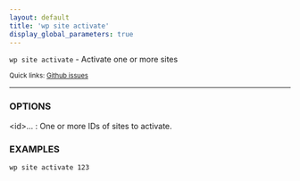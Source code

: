 ```yaml
---
layout: default
title: 'wp site activate'
display_global_parameters: true
---
```


`wp site activate` - Activate one or more sites

<small>Quick links: <a href="https://github.com/wp-cli/wp-cli/issues?q=is%3Aopen+label%3Acommand%3Aactivate+sort%3Aupdated-desc">Github issues</a></small>

<hr />

### OPTIONS

&lt;id&gt;...
: One or more IDs of sites to activate.

### EXAMPLES

    wp site activate 123



